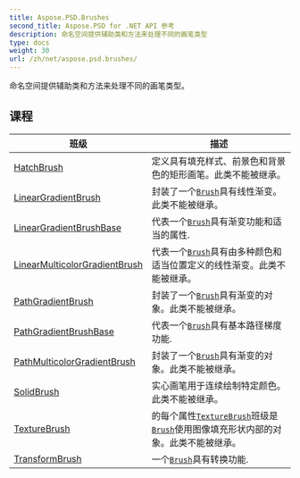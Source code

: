 ```yaml
---
title: Aspose.PSD.Brushes
second_title: Aspose.PSD for .NET API 参考
description: 命名空间提供辅助类和方法来处理不同的画笔类型
type: docs
weight: 30
url: /zh/net/aspose.psd.brushes/
---
```

命名空间提供辅助类和方法来处理不同的画笔类型。

## 课程

| 班级 | 描述 |
| --- | --- |
| [HatchBrush](./hatchbrush/) | 定义具有填充样式、前景色和背景色的矩形画笔。此类不能被继承。 |
| [LinearGradientBrush](./lineargradientbrush/) | 封装了一个[`Brush`](../aspose.psd/brush/)具有线性渐变。此类不能被继承。 |
| [LinearGradientBrushBase](./lineargradientbrushbase/) | 代表一个[`Brush`](../aspose.psd/brush/)具有渐变功能和适当的属性. |
| [LinearMulticolorGradientBrush](./linearmulticolorgradientbrush/) | 代表一个[`Brush`](../aspose.psd/brush/)具有由多种颜色和适当位置定义的线性渐变。此类不能被继承。 |
| [PathGradientBrush](./pathgradientbrush/) | 封装了一个[`Brush`](../aspose.psd/brush/)具有渐变的对象。此类不能被继承。 |
| [PathGradientBrushBase](./pathgradientbrushbase/) | 代表一个[`Brush`](../aspose.psd/brush/)具有基本路径梯度功能. |
| [PathMulticolorGradientBrush](./pathmulticolorgradientbrush/) | 封装了一个[`Brush`](../aspose.psd/brush/)具有渐变的对象。此类不能被继承。 |
| [SolidBrush](./solidbrush/) | 实心画笔用于连续绘制特定颜色。此类不能被继承。 |
| [TextureBrush](./texturebrush/) | 的每个属性[`TextureBrush`](../aspose.psd.brushes/texturebrush/)班级是[`Brush`](../aspose.psd/brush/)使用图像填充形状内部的对象。此类不能被继承。 |
| [TransformBrush](./transformbrush/) | 一个[`Brush`](../aspose.psd/brush/)具有转换功能. |


